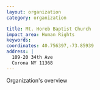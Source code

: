 ```yaml
---
layout: organization
category: organization

title: Mt. Horeb Baptist Church
impact_area: Human Rights
keywords: 
coordinates: 40.756397,-73.85939
address: |
  109-20 34th Ave
  Corona NY 11368
---
```

Organization's overview
